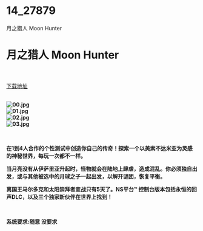# 14_27879
月之猎人 Moon Hunter
# 月之猎人 Moon Hunter
 <br/></br>
[下载地址](https://www.switch520.cc/article/27879 "下载地址")
<br/></br>

<p><strong><img title="00.jpg" src="https://www.switch520.cc/muke_img/2022_03_06_fc20c9c1a8d6c.jpg" alt="00.jpg"></strong><br>
<strong><img title="01.jpg" src="https://www.switch520.cc/muke_img/2022_03_06_330e953479291.jpg" alt="01.jpg"></strong><br>
<strong><img title="02.jpg" src="https://www.switch520.cc/muke_img/2022_03_06_1f4583c0e2028.jpg" alt="02.jpg"></strong><br>
<strong><img title="03.jpg" src="https://www.switch520.cc/muke_img/2022_03_06_0096875278472.jpg" alt="03.jpg"></strong></p>
<p>&nbsp;</p>
<p><strong>在1到4人合作的个性测试中创造你自己的传奇！探索一个以美索不达米亚为灵感的神秘世界，每玩一次都不一样。</strong></p>
<p><strong>当月亮没有从伊萨里亚升起时，怪物就会在陆地上肆虐，造成混乱。你必须独自出发，或与其他被选中的月球之子一起出发，以解开谜团，恢复平衡。</strong></p>
<p><strong>离国王马尔多克和太阳崇拜者宣战只有5天了。NS平台™ 控制台版本包括永恒的回声DLC，以及三个独家新伙伴在世界上找到！</strong></p>
<p>&nbsp;</p>
<p><strong>系统要求:随意 没要求</strong></p>



